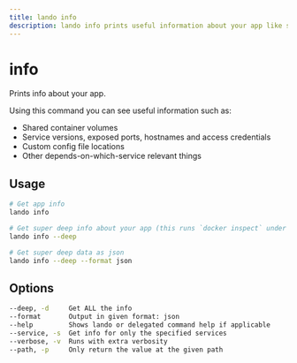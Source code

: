 ```yaml
---
title: lando info
description: lando info prints useful information about your app like service connection information and urls.
---
```


# info

Prints info about your app.

Using this command you can see useful information such as:

* Shared container volumes
* Service versions, exposed ports, hostnames and access credentials
* Custom config file locations
* Other depends-on-which-service relevant things

## Usage

```bash
# Get app info
lando info

# Get super deep info about your app (this runs `docker inspect` under the hood)
lando info --deep

# Get super deep data as json
lando info --deep --format json
```

## Options

```bash
--deep, -d     Get ALL the info
--format       Output in given format: json
--help         Shows lando or delegated command help if applicable
--service, -s  Get info for only the specified services
--verbose, -v  Runs with extra verbosity
--path, -p     Only return the value at the given path
```
